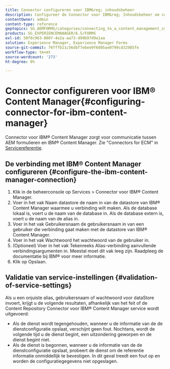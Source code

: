 ```yaml
---
title: Connector configureren voor IBM&reg; inhoudsbeheer
description: Configureer de Connector voor IBM&reg; Inhoudsbeheer om communicatie tussen AEM formulieren en IBM&reg; Inhoudsbeheer in te schakelen.
contentOwner: admin
content-type: reference
geptopics: SG_AEMFORMS/categories/connecting_to_a_content_management_system
products: SG_EXPERIENCEMANAGER/6.5/FORMS
exl-id: 50f0c963-8007-4e2a-aa73-d99b97d9a1aa
solution: Experience Manager, Experience Manager Forms
source-git-commit: 76fffb11c56dbf7ebee9f6805ae0799cd32985fe
workflow-type: tm+mt
source-wordcount: '273'
ht-degree: 0%

---
```


# Connector configureren voor IBM® Content Manager{#configuring-connector-for-ibm-content-manager}

Connector voor IBM® Content Manager zorgt voor communicatie tussen AEM formulieren en IBM® Content Manager. Zie &quot;Connectors for ECM&quot; in [Servicereferentie](https://www.adobe.com/go/learn_aemforms_services_63).

## De verbinding met IBM® Content Manager configureren {#configure-the-ibm-content-manager-connection}

1. Klik in de beheerconsole op Services > Connector voor IBM® Content Manager.
1. Voer in het vak Naam datastore de naam in van de datastore van IBM® Content Manager waarmee u verbinding wilt maken. Als de database lokaal is, voert u de naam van de database in. Als de database extern is, voert u de naam van de alias in.
1. Voer in het vak Gebruikersnaam de gebruikersnaam in van een gebruiker die verbinding gaat maken met de datastore van IBM® Content Manager.
1. Voer in het vak Wachtwoord het wachtwoord van de gebruiker in.
1. (Optioneel) Voer in het vak Tekenreeks Alias-verbinding aanvullende verbindingsargumenten in. Meestal moet dit vak leeg zijn. Raadpleeg de documentatie bij IBM® voor meer informatie.
1. Klik op Opslaan.

## Validatie van service-instellingen {#validation-of-service-settings}

Als u een onjuiste alias, gebruikersnaam of wachtwoord voor dataStore invoert, krijgt u de volgende resultaten, afhankelijk van het feit of de Content Repository Connector voor IBM® Content Manager service wordt uitgevoerd:

* Als de dienst wordt tegengehouden, wanneer u de informatie van de de dienstconfiguratie opslaat, verschijnt geen fout. Nochtans, wordt de volgende tijd u de dienst begint, een uitzondering geworpen en de dienst begint niet.
* Als de dienst is begonnen, wanneer u de informatie van de de dienstconfiguratie opslaat, probeert de dienst om de referentie informatie onmiddellijk te bevestigen. In dit geval treedt een fout op en worden de configuratiegegevens niet opgeslagen.
